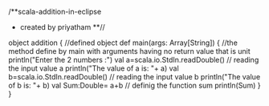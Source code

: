 /**scala-addition-in-eclipse
* created by priyatham
**//


object addition {                         //defined object
  def main(args: Array[String]) {         //the method define by main with arguments having no return value that is unit
    println("Enter the 2  numbers :")
    val a=scala.io.StdIn.readDouble()     // reading the input value a
    println("The value of a is: "+ a)
    val b=scala.io.StdIn.readDouble()     // reading the input value b
    println("The value of b is: "+ b)
    val Sum:Double= a+b                   // definig the function sum
    println(Sum)
  }
}
